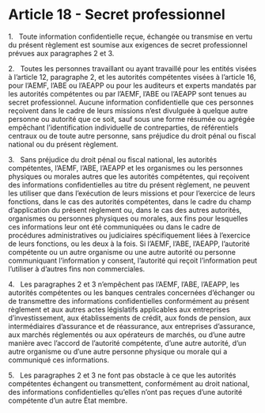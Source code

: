 # Article 18 - Secret professionnel


1.   Toute information confidentielle reçue, échangée ou transmise en vertu du présent règlement est soumise aux exigences de secret professionnel prévues aux paragraphes 2 et 3.

2.   Toutes les personnes travaillant ou ayant travaillé pour les entités visées à l’article 12, paragraphe 2, et les autorités compétentes visées à l’article 16, pour l’AEMF, l’ABE ou l’AEAPP ou pour les auditeurs et experts mandatés par les autorités compétentes ou par l’AEMF, l’ABE ou l’AEAPP sont tenues au secret professionnel. Aucune information confidentielle que ces personnes reçoivent dans le cadre de leurs missions n’est divulguée à quelque autre personne ou autorité que ce soit, sauf sous une forme résumée ou agrégée empêchant l’identification individuelle de contreparties, de référentiels centraux ou de toute autre personne, sans préjudice du droit pénal ou fiscal national ou du présent règlement.

3.   Sans préjudice du droit pénal ou fiscal national, les autorités compétentes, l’AEMF, l’ABE, l’AEAPP et les organismes ou les personnes physiques ou morales autres que les autorités compétentes, qui reçoivent des informations confidentielles au titre du présent règlement, ne peuvent les utiliser que dans l’exécution de leurs missions et pour l’exercice de leurs fonctions, dans le cas des autorités compétentes, dans le cadre du champ d’application du présent règlement ou, dans le cas des autres autorités, organismes ou personnes physiques ou morales, aux fins pour lesquelles ces informations leur ont été communiquées ou dans le cadre de procédures administratives ou judiciaires spécifiquement liées à l’exercice de leurs fonctions, ou les deux à la fois. Si l’AEMF, l’ABE, l’AEAPP, l’autorité compétente ou un autre organisme ou une autre autorité ou personne communiquant l’information y consent, l’autorité qui reçoit l’information peut l’utiliser à d’autres fins non commerciales.

4.   Les paragraphes 2 et 3 n’empêchent pas l’AEMF, l’ABE, l’AEAPP, les autorités compétentes ou les banques centrales concernées d’échanger ou de transmettre des informations confidentielles conformément au présent règlement et aux autres actes législatifs applicables aux entreprises d’investissement, aux établissements de crédit, aux fonds de pension, aux intermédiaires d’assurance et de réassurance, aux entreprises d’assurance, aux marchés réglementés ou aux opérateurs de marchés, ou d’une autre manière avec l’accord de l’autorité compétente, d’une autre autorité, d’un autre organisme ou d’une autre personne physique ou morale qui a communiqué ces informations.

5.   Les paragraphes 2 et 3 ne font pas obstacle à ce que les autorités compétentes échangent ou transmettent, conformément au droit national, des informations confidentielles qu’elles n’ont pas reçues d’une autorité compétente d’un autre État membre.
